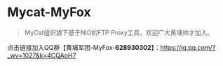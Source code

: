 # Mycat-MyFox

>MyCat组织旗下基于NIO的FTP Proxy工具，欢迎广大黄埔帅才加入。<br>

点击链接加入QQ群【黄埔军团-MyFox-<B>628930302</B>】：https://jq.qq.com/?_wv=1027&k=4CQAoH7
